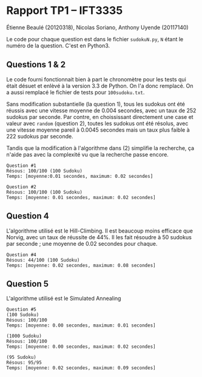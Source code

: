 Rapport TP1 – IFT3335
=====================

Étienne Beaulé (20120318), Nicolas Soriano, Anthony Uyende (20117140)

Le code pour chaque question est dans le fichier `sudokuN.py`, `N` étant le numéro de la question. C'est en Python3.

Questions 1 & 2
---------------

Le code fourni fonctionnait bien à part le chronomètre pour les tests qui était désuet et enlèvé à la version 3.3 de Python. On l'a donc remplacé. On a aussi remplacé le fichier de tests pour `100sudoku.txt`.

Sans modification substantielle (la question 1), tous les sudokus ont été réussis avec une vitesse moyenne de 0.004 secondes, avec un taux de 252 sudokus par seconde. Par contre, en choississant directement une case et valeur avec `random` (question 2), toutes les sudokus ont été résolus, avec une vitesse moyenne pareil à 0.0045 secondes mais un taux plus faible à 222 sudokus par seconde.

Tandis que la modification à l'algorithme dans (2) simplifie la recherche, ça n'aide pas avec la complexité vu que la recherche passe encore.

```
Question #1
Résous: 100/100 (100 Sudoku)
Temps: [moyenne:0.01 secondes, maximum: 0.02 secondes]

Question #2
Résous: 100/100 (100 Sudoku)
Temps: [moyenne: 0.01 secondes, maximum: 0.02 secondes]
```
Question 4
-----------
L'algorithme utilisé est le Hill-Climbing. Il est beaucoup moins efficace que Norvig, avec un taux de réussite de 44%. Il les fait résoudre à 50 sudokus par seconde ; une moyenne de 0.02 secondes pour chaque.
```
Question #4
Résous: 44/100 (100 Sudoku)
Temps: [moyenne: 0.02 secondes, maximum: 0.08 secondes]
```

Question 5
-----------
L'algorithme utilisé est le Simulated Annealing
```
Question #5
(100 Sudoku)
Résous: 100/100
Temps: [moyenne: 0.00 secondes, maximum: 0.01 secondes]

(1000 Sudoku)
Résous: 100/100
Temps: [moyenne: 0.00 secondes, maximum: 0.02 secondes]

(95 Sudoku)
Résous: 95/95
Temps: [moyenne: 0.02 secondes, maximum: 0.09 secondes]
```
